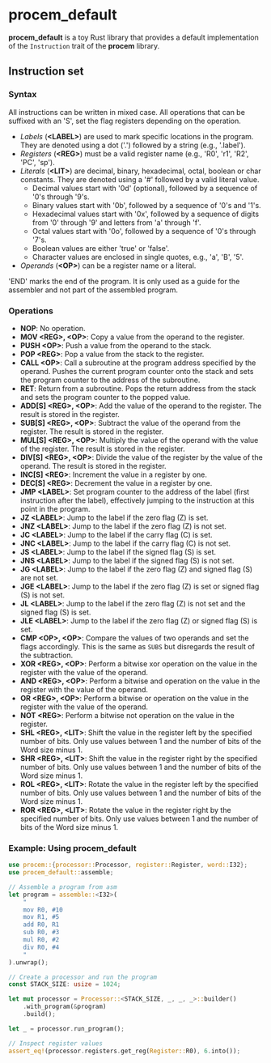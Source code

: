 # procem_default

**procem_default** is a toy Rust library that provides a default implementation of the `Instruction` trait of the **procem** library.

## Instruction set

### Syntax

All instructions can be written in mixed case.
All operations that can be suffixed with an 'S', set the flag registers depending on the operation.

- *Labels* (**\<LABEL>**) are used to mark specific locations in the program. They are denoted using a dot ('.') followed by a string (e.g., '.label').
- *Registers* (**\<REG>**) must be a valid register name (e.g., 'R0', 'r1', 'R2', 'PC', 'sp').
- *Literals* (**\<LIT>**) are decimal, binary, hexadecimal, octal, boolean or char constants.
  They are denoted using a '#' followed by a valid literal value.
  - Decimal values start with '0d' (optional), followed by a sequence of '0's through '9's.
  - Binary values start with '0b', followed by a sequence of '0's and '1's.
  - Hexadecimal values start with '0x', followed by a sequence of digits from '0' through '9' and letters from 'a' through 'f'.
  - Octal values start with '0o', followed by a sequence of '0's through '7's.
  - Boolean values are either 'true' or 'false'.
  - Character values are enclosed in single quotes, e.g., 'a', 'B', '5'.
- *Operands* (**\<OP>**) can be a register name or a literal.

'END' marks the end of the program. It is only used as a guide for the assembler and not part of the assembled program.

### Operations

- **NOP**: No operation.
- **MOV \<REG>, \<OP>**: Copy a value from the operand to the register.
- **PUSH \<OP>**: Push a value from the operand to the stack.
- **POP \<REG>**: Pop a value from the stack to the register.
- **CALL \<OP>**: Call a subroutine at the program address specified by the operand. Pushes the current program counter onto the stack and sets the program counter to the address of the subroutine.
- **RET**: Return from a subroutine. Pops the return address from the stack and sets the program counter to the popped value.
- **ADD\[S] \<REG>, \<OP>**: Add the value of the operand to the register. The result is stored in the register.
- **SUB\[S] \<REG>, \<OP>**: Subtract the value of the operand from the register. The result is stored in the register.
- **MUL\[S] \<REG>, \<OP>**: Multiply the value of the operand with the value of the register. The result is stored in the register.
- **DIV\[S] \<REG>, \<OP>**: Divide the value of the register by the value of the operand. The result is stored in the register.
- **INC\[S] \<REG>**: Increment the value in a register by one.
- **DEC\[S] \<REG>**: Decrement the value in a register by one.
- **JMP \<LABEL>**: Set program counter to the address of the label (first instruction after the label), effectively jumping to the instruction at this point in the program.
- **JZ \<LABEL>**: Jump to the label if the zero flag (Z) is set.
- **JNZ \<LABEL>**: Jump to the label if the zero flag (Z) is not set.
- **JC \<LABEL>**: Jump to the label if the carry flag (C) is set.
- **JNC \<LABEL>**: Jump to the label if the carry flag (C) is not set.
- **JS \<LABEL>**: Jump to the label if the signed flag (S) is set.
- **JNS \<LABEL>**: Jump to the label if the signed flag (S) is not set.
- **JG \<LABEL>**: Jump to the label if the zero flag (Z) and signed flag (S) are not set.
- **JGE \<LABEL>**: Jump to the label if the zero flag (Z) is set or signed flag (S) is not set.
- **JL \<LABEL>**: Jump to the label if the zero flag (Z) is not set and the signed flag (S) is set.
- **JLE \<LABEL>**: Jump to the label if the zero flag (Z) or signed flag (S) is set.
- **CMP \<OP>, \<OP>**: Compare the values of two operands and set the flags accordingly. This is the same as `SUBS` but disregards the result of the subtraction.
- **XOR \<REG>, \<OP>**: Perform a bitwise xor operation on the value in the register with the value of the operand.
- **AND \<REG>, \<OP>**: Perform a bitwise and operation on the value in the register with the value of the operand.
- **OR \<REG>, \<OP>**: Perform a bitwise or operation on the value in the register with the value of the operand.
- **NOT \<REG>**: Perform a bitwise not operation on the value in the register.
- **SHL \<REG>, \<LIT>**: Shift the value in the register left by the specified number of bits. Only use values between 1 and the number of bits of the Word size minus 1.
- **SHR \<REG>, \<LIT>**: Shift the value in the register right by the specified number of bits. Only use values between 1 and the number of bits of the Word size minus 1.
- **ROL \<REG>, \<LIT>**: Rotate the value in the register left by the specified number of bits. Only use values between 1 and the number of bits of the Word size minus 1.
- **ROR \<REG>, \<LIT>**: Rotate the value in the register right by the specified number of bits. Only use values between 1 and the number of bits of the Word size minus 1.

### Example: Using procem_default

```rust
use procem::{processor::Processor, register::Register, word::I32};
use procem_default::assemble;

// Assemble a program from asm
let program = assemble::<I32>(
    "
    mov R0, #10
    mov R1, #5
    add R0, R1
    sub R0, #3
    mul R0, #2
    div R0, #4
    "
).unwrap();

// Create a processor and run the program
const STACK_SIZE: usize = 1024;

let mut processor = Processor::<STACK_SIZE, _, _, _>::builder()
    .with_program(&program)
    .build();

let _ = processor.run_program();

// Inspect register values
assert_eq!(processor.registers.get_reg(Register::R0), 6.into());
```